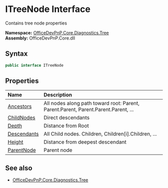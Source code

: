 # ITreeNode Interface  
 Contains tree node properties   

**Namespace:** [OfficeDevPnP.Core.Diagnostics.Tree](OfficeDevPnP.Core.Diagnostics.Tree.md)  
**Assembly:** OfficeDevPnP.Core.dll  
## Syntax
```C#
public interface ITreeNode
```
## Properties
|**Name**|**Description**|
|:-----|:-----|
| [Ancestors](OfficeDevPnP.Core.Diagnostics.Tree.ITreeNode.Ancestors.md) | All nodes along path toward root: Parent, Parent.Parent, Parent.Parent.Parent, ...
| [ChildNodes](OfficeDevPnP.Core.Diagnostics.Tree.ITreeNode.ChildNodes.md) | Direct descendants
| [Depth](OfficeDevPnP.Core.Diagnostics.Tree.ITreeNode.Depth.md) | Distance from Root
| [Descendants](OfficeDevPnP.Core.Diagnostics.Tree.ITreeNode.Descendants.md) | All Child nodes. Children, Children[i].Children, ...
| [Height](OfficeDevPnP.Core.Diagnostics.Tree.ITreeNode.Height.md) | Distance from deepest descendant
| [ParentNode](OfficeDevPnP.Core.Diagnostics.Tree.ITreeNode.ParentNode.md) | Parent node
## See also
- [OfficeDevPnP.Core.Diagnostics.Tree](OfficeDevPnP.Core.Diagnostics.Tree.md)
